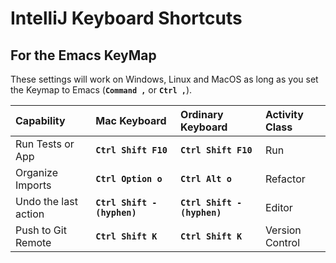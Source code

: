 
# IntelliJ Keyboard Shortcuts

## For the Emacs KeyMap

These settings will work on Windows, Linux and MacOS as long as you set the Keymap to Emacs (**`Command ,`** or **`Ctrl ,`**).

| Capability           | Mac Keyboard                | Ordinary Keyboard           | Activity Class  |
|:-------------------- |:--------------------------- |:--------------------------- |:--------------- |
| Run Tests or App     | **`Ctrl Shift F10`**        | **`Ctrl Shift F10`**        | Run             |
| Organize Imports     | **`Ctrl Option o`**         | **`Ctrl Alt o`**            | Refactor        |
| Undo the last action | **`Ctrl Shift - (hyphen)`** | **`Ctrl Shift - (hyphen)`** | Editor          |
| Push to Git Remote   | **`Ctrl Shift K`**          | **`Ctrl Shift K`**          | Version Control |

